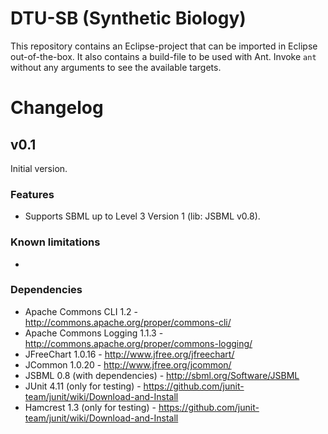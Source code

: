 # DTU-SB (Synthetic Biology)

This repository contains an Eclipse-project that can be imported in Eclipse out-of-the-box. It also contains a build-file to be 
used with Ant. Invoke `ant` without any arguments to see the available targets.

# Changelog

## v0.1

Initial version.

### Features

* Supports SBML up to Level 3 Version 1 (lib: JSBML v0.8).

### Known limitations

* 

### Dependencies

* Apache Commons CLI 1.2 - http://commons.apache.org/proper/commons-cli/
* Apache Commons Logging 1.1.3 - http://commons.apache.org/proper/commons-logging/
* JFreeChart 1.0.16 - http://www.jfree.org/jfreechart/
* JCommon 1.0.20 - http://www.jfree.org/jcommon/
* JSBML 0.8 (with dependencies) - http://sbml.org/Software/JSBML
* JUnit 4.11 (only for testing) - https://github.com/junit-team/junit/wiki/Download-and-Install
* Hamcrest 1.3 (only for testing) - https://github.com/junit-team/junit/wiki/Download-and-Install